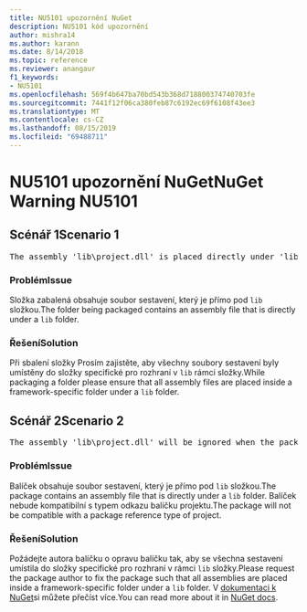 ```yaml
---
title: NU5101 upozornění NuGet
description: NU5101 kód upozornění
author: mishra14
ms.author: karann
ms.date: 8/14/2018
ms.topic: reference
ms.reviewer: anangaur
f1_keywords:
- NU5101
ms.openlocfilehash: 569f4b647ba70bd543b368d718800374740703fe
ms.sourcegitcommit: 7441f12f06ca380feb87c6192ec69f6108f43ee3
ms.translationtype: MT
ms.contentlocale: cs-CZ
ms.lasthandoff: 08/15/2019
ms.locfileid: "69488711"
---
```

# <a name="nuget-warning-nu5101"></a><span data-ttu-id="9bdb2-103">NU5101 upozornění NuGet</span><span class="sxs-lookup"><span data-stu-id="9bdb2-103">NuGet Warning NU5101</span></span>

## <a name="scenario-1"></a><span data-ttu-id="9bdb2-104">Scénář 1</span><span class="sxs-lookup"><span data-stu-id="9bdb2-104">Scenario 1</span></span>
<pre>The assembly 'lib\project.dll' is placed directly under 'lib' folder. It is recommended that assemblies be placed inside a framework-specific folder. Move it into a framework-specific folder.</pre>

### <a name="issue"></a><span data-ttu-id="9bdb2-105">Problém</span><span class="sxs-lookup"><span data-stu-id="9bdb2-105">Issue</span></span>

<span data-ttu-id="9bdb2-106">Složka zabalená obsahuje soubor sestavení, který je přímo pod `lib` složkou.</span><span class="sxs-lookup"><span data-stu-id="9bdb2-106">The folder being packaged contains an assembly file that is directly under a `lib` folder.</span></span>


### <a name="solution"></a><span data-ttu-id="9bdb2-107">Řešení</span><span class="sxs-lookup"><span data-stu-id="9bdb2-107">Solution</span></span>

<span data-ttu-id="9bdb2-108">Při sbalení složky Prosím zajistěte, aby všechny soubory sestavení byly umístěny do složky specifické pro rozhraní v `lib` rámci složky.</span><span class="sxs-lookup"><span data-stu-id="9bdb2-108">While packaging a folder please ensure that all assembly files are placed inside a framework-specific folder under a `lib` folder.</span></span>


## <a name="scenario-2"></a><span data-ttu-id="9bdb2-109">Scénář 2</span><span class="sxs-lookup"><span data-stu-id="9bdb2-109">Scenario 2</span></span>
<pre>The assembly 'lib\project.dll' will be ignored when the package is installed after the migration.</pre>

### <a name="issue"></a><span data-ttu-id="9bdb2-110">Problém</span><span class="sxs-lookup"><span data-stu-id="9bdb2-110">Issue</span></span>

<span data-ttu-id="9bdb2-111">Balíček obsahuje soubor sestavení, který je přímo pod `lib` složkou.</span><span class="sxs-lookup"><span data-stu-id="9bdb2-111">The package contains an assembly file that is directly under a `lib` folder.</span></span> <span data-ttu-id="9bdb2-112">Balíček nebude kompatibilní s typem odkazu balíčku projektu.</span><span class="sxs-lookup"><span data-stu-id="9bdb2-112">The package will not be compatible with a package reference type of project.</span></span>


### <a name="solution"></a><span data-ttu-id="9bdb2-113">Řešení</span><span class="sxs-lookup"><span data-stu-id="9bdb2-113">Solution</span></span>

<span data-ttu-id="9bdb2-114">Požádejte autora balíčku o opravu balíčku tak, aby se všechna sestavení umístila do složky specifické pro rozhraní v rámci `lib` složky.</span><span class="sxs-lookup"><span data-stu-id="9bdb2-114">Please request the package author to fix the package such that all assemblies are placed inside a framework-specific folder under a `lib` folder.</span></span> <span data-ttu-id="9bdb2-115">V [dokumentaci k NuGet](https://docs.microsoft.com/en-us/nuget/consume-packages/migrate-packages-config-to-package-reference)si můžete přečíst více.</span><span class="sxs-lookup"><span data-stu-id="9bdb2-115">You can read more about it in [NuGet docs](https://docs.microsoft.com/en-us/nuget/consume-packages/migrate-packages-config-to-package-reference).</span></span>


